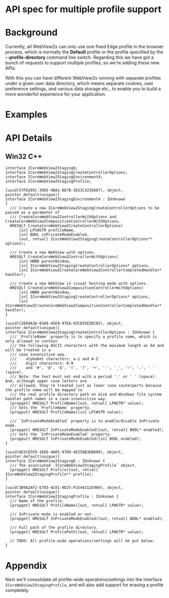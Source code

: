 API spec for multiple profile support
===

# Background

Currently, all WebView2s can only use one fixed Edge profile in the browser process, which is
normally the **Default** profile or the profile specified by the **--profile-directory** command
line switch. Regarding this we have got a bunch of requests to support multiple profiles, so we're
adding these new APIs.

With this you can have different WebView2s running with separate profiles under a given user data
directory, which means separate cookies, user preference settings, and various data storage etc.,
to enable you to build a more wonderful experience for your application.

# Examples
<!-- TEMPLATE
    Use this section to explain the features of the API, showing
    example code with each description in both C# (for our WinRT API or .NET API) and
    in C++ for our COM API. Use snippets of the sample code you wrote for the sample apps.
    The sample code for C++ and C# should demonstrate the same thing.

    The general format is:

    ## FirstFeatureName

    Feature explanation text goes here, including why an app would use it, how it
    replaces or supplements existing functionality.

    ```c#
    void SampleMethod()
    {
        var show = new AnExampleOf();
        show.SomeMembers = AndWhyItMight(be, interesting)
    }
    ```
    
    ```cpp
    void SampleClass::SampleMethod()
    {
        winrt::com_ptr<ICoreWebView2> webview2 = ...
    }
    ```

    ## SecondFeatureName

    Feature explanation text goes here, including why an app would use it, how it
    replaces or supplements existing functionality.

    ```c#
    void SampleMethod()
    {
        var show = new AnExampleOf();
        show.SomeMembers = AndWhyItMight(be, interesting)
    }
    ```
    
    ```cpp
    void SampleClass::SampleMethod()
    {
        winrt::com_ptr<ICoreWebView2> webview2 = ...
    }
    ```

    As an example of this section, see the Examples section for the Custom Downloads
    APIs (https://github.com/MicrosoftEdge/WebView2Feedback/blob/master/specs/CustomDownload.md). 
-->

# API Details

## Win32 C++

```IDL
interface ICoreWebView2Staging6;
interface ICoreWebView2StagingCreateControllerOptions;
interface ICoreWebView2StagingEnvironment4;
interface ICoreWebView2StagingProfile;

[uuid(57FD205C-39D5-4BA1-8E7B-3E53C323EA87), object, pointer_default(unique)]
interface ICoreWebView2StagingEnvironment4 : IUnknown
{
  /// Create a new ICoreWebView2StagingCreateControllerOptions to be passed as a parameter of
  /// CreateCoreWebView2ControllerWithOptions and CreateCoreWebView2CompositionControllerWithOptions.
  HRESULT CreateCoreWebView2CreateControllerOptions(
      [in] LPCWSTR profileName,
      [in] BOOL inPrivateModeEnabled,
      [out, retval] ICoreWebView2StagingCreateControllerOptions** options);

  /// Create a new WebView with options.
  HRESULT CreateCoreWebView2ControllerWithOptions(
      [in] HWND parentWindow,
      [in] ICoreWebView2StagingCreateControllerOptions* options,
      [in] ICoreWebView2CreateCoreWebView2ControllerCompletedHandler* handler);

  /// Create a new WebView in visual hosting mode with options.
  HRESULT CreateCoreWebView2CompositionControllerWithOptions(
      [in] HWND parentWindow,
      [in] ICoreWebView2StagingCreateControllerOptions* options,
      [in] ICoreWebView2CreateCoreWebView2CompositionControllerCompletedHandler* handler);
}

[uuid(C2669A3A-03A9-45E9-97EA-03CD55E5DC03), object, pointer_default(unique)]
interface ICoreWebView2StagingCreateControllerOptions : IUnknown {
  /// `ProfileName` property is to specify a profile name, which is only allowed to contain
  /// the following ASCII characters with the maximum length as 64 and will be treated in a
  /// case insensitive way.
  ///    alphabet characters: a-z and A-Z
  ///    digit characters: 0-9
  ///    and '#', '@', '$', '(', ')', '+', '-', '_', '~', '.', ' ' (space).
  /// Note: the text must not end with a period '.' or ' ' (space). And, although upper case letters are
  /// allowed, they're treated just as lower case couterparts because the profile name will be mapped to
  /// the real profile directory path on disk and Windows file system handles path names in a case-insensitive way.
  [propget] HRESULT ProfileName([out, retval] LPWSTR* value);
  /// Sets the `ProfileName` property.
  [propput] HRESULT ProfileName([in] LPCWSTR value);

  /// `InPrivateModeEnabled` property is to enable/disable InPrivate mode.
  [propget] HRESULT InPrivateModeEnabled([out, retval] BOOL* enabled);
  /// Sets the `InPrivateModeEnabled` property.
  [propput] HRESULT InPrivateModeEnabled([in] BOOL enabled);
}

[uuid(6E5CE5F0-16E6-4A05-97D8-4E256B3EB609), object, pointer_default(unique)]
interface ICoreWebView2Staging6 : IUnknown {
  /// The associated `ICoreWebView2StagingProfile` object.
  [propget] HRESULT Profile([out, retval] ICoreWebView2StagingProfile** profile);
}

[uuid(3B9A2AF2-E703-4C81-9D25-FCE44312E960), object, pointer_default(unique)]
interface ICoreWebView2StagingProfile : IUnknown {
  /// Name of the profile.
  [propget] HRESULT ProfileName([out, retval] LPWSTR* value);

  /// InPrivate mode is enabled or not.
  [propget] HRESULT InPrivateModeEnabled([out, retval] BOOL* enabled);

  /// Full path of the profile directory.
  [propget] HRESULT ProfilePath([out, retval] LPWSTR* value);

  // TODO: All profile-wide operations/settings will be put below.
}
```

# Appendix

Next we'll consolidate all profile-wide operations/settings into the interface
`ICoreWebView2StagingProfile`, and will also add support for erasing a profile completely.
